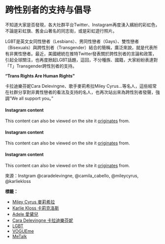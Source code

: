 # 跨性别者的支持与倡导

不知道大家是否發現，各大社群平台Twitter、Instagram再度湧入繽紛的彩虹色，不論是彩虹旗、舊金山著名的同志街，或是彩虹遊行照片。

LGBT是英文女同性戀者（Lesbians）、男同性戀者（Gays）、雙性戀者（Bisexuals）與跨性別者（Transgender）結合的簡稱，廣泛來說，就是代表所有非異性戀者。最近，美國總統在推特Twitter發表關於跨性別者的言論和政策，引起全球關注，也再度掀起LGBT話題，這回，不分種族、國籍，大家紛紛表達對「T」Transgender跨性別者的支持。

**“Trans Rights Are Human Rights"**

卡拉迪樂芬妮Cara Delevingne、歌手麥莉希拉Miley Cyrus…等名人，這些經常在社群分享對非異性戀者的看法及支持的名人，也再次站出來為跨性別者發聲，強調”We all support you。”

#### Instagram content

This content can also be viewed on the site it [originates](https://www.instagram.com/p/BXDOle5lYAy/?utm_source=ig_embed&amp%3Butm_campaign=loading) from.

#### Instagram content

This content can also be viewed on the site it [originates](https://www.instagram.com/p/BXE2tLCF2Si/?utm_source=ig_embed&amp%3Butm_campaign=loading) from.

#### Instagram content

This content can also be viewed on the site it [originates](https://www.instagram.com/p/BXEV9xGBZY7/?utm_source=ig_embed&amp%3Butm_campaign=loading) from.

來源：Instgram @caradelevingne, @camila_cabello, @mileycyrus, @karliekloss

**標籤：**
- [Miley Cyrus 麥莉希拉](https://www.vogue.com.tw/tag/miley-cyrus-%E9%BA%A5%E8%8E%89%E5%B8%8C%E6%8B%89)
- [Karlie Kloss 卡莉克洛斯](https://www.vogue.com.tw/tag/karlie-kloss-%E5%8D%A1%E8%8E%89%E5%85%8B%E6%B4%9B%E6%96%AF)
- [Adele 愛黛兒](https://www.vogue.com.tw/tag/adele-%E6%84%9B%E9%BB%9B%E5%85%92)
- [Cara Delevingne 卡拉迪樂芬妮](https://www.vogue.com.tw/tag/cara-delevingne-%E5%8D%A1%E6%8B%89%E8%BF%AA%E6%A8%82%E8%8A%AC%E5%A6%AA)
- [LGBT](https://www.vogue.com.tw/tag/lgbt)
- [VOGUEme](https://www.vogue.com.tw/tag/vogueme)
- [MeTalk](https://www.vogue.com.tw/tag/metalk)
<!-- tcd_original_link https://www.vogue.com.tw/vogueme/content-35008 -->
